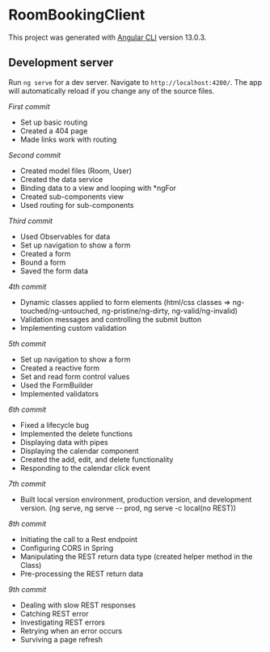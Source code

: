 # RoomBookingClient

This project was generated with [Angular CLI](https://github.com/angular/angular-cli) version 13.0.3.

## Development server

Run `ng serve` for a dev server. Navigate to `http://localhost:4200/`. The app will automatically reload if you change any of the source files.

*First commit*
- Set up basic routing
- Created a 404 page
- Made links work with routing

*Second commit*
- Created model files (Room, User)
- Created the data service
- Binding data to a view and looping with *ngFor
- Created sub-components view
- Used routing for sub-components

*Third commit*
- Used Observables for data
- Set up navigation to show a form
- Created a form
- Bound a form
- Saved the form data

*4th commit*
- Dynamic classes applied to form elements (html/css classes => ng-touched/ng-untouched, ng-pristine/ng-dirty, ng-valid/ng-invalid)
- Validation messages and controlling the submit button
- Implementing custom validation

*5th commit*
- Set up navigation to show a form
- Created a reactive form
- Set and read form control values
- Used the FormBuilder
- Implemented validators

*6th commit*
- Fixed a lifecycle bug
- Implemented the delete functions
- Displaying data with pipes
- Displaying the calendar component
- Created the add, edit, and delete functionality
- Responding to the calendar click event

*7th commit*
- Built local version environment, production version, and development version. (ng serve, ng serve -- prod, ng serve -c local(no REST))

*8th commit*
- Initiating the call to a Rest endpoint
- Configuring CORS in Spring
- Manipulating the REST return data type (created helper method in the Class)
- Pre-processing the REST return data

*9th commit*
- Dealing with slow REST responses
- Catching REST error
- Investigating REST errors
- Retrying when an error occurs
- Surviving a page refresh
